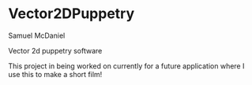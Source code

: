 # Vector2DPuppetry
Samuel McDaniel

Vector 2d puppetry software

This project in being worked on currently for a future application where I use this
to make a short film!
